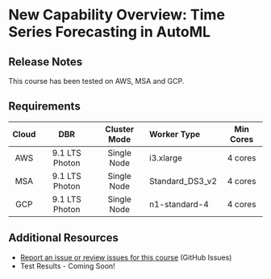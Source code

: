 # New Capability Overview: Time Series Forecasting in AutoML

## Release Notes
This course has been tested on AWS, MSA and GCP.<br/>

## Requirements
| Cloud |            DBR | Cluster Mode | Worker Type     | Min Cores |
|:-----:|:--------------:|:------------:|:----------------|:---------:|
|   AWS | 9.1 LTS Photon |  Single Node | i3.xlarge       | 4 cores   |
|   MSA | 9.1 LTS Photon |  Single Node | Standard_DS3_v2 | 4 cores   |
|   GCP | 9.1 LTS Photon |  Single Node | n1-standard-4   | 4 cores   |




## Additional Resources
* [Report an issue or review issues for this course](https://github.com/databricks-academy/new-capability-verview-time-series-forecasting-in-AutoML/issues) (GitHub Issues)
* Test Results - Coming Soon!

